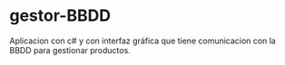 # gestor-BBDD

Aplicacion con c# y con interfaz gráfica que tiene comunicacion con la BBDD para gestionar productos.
